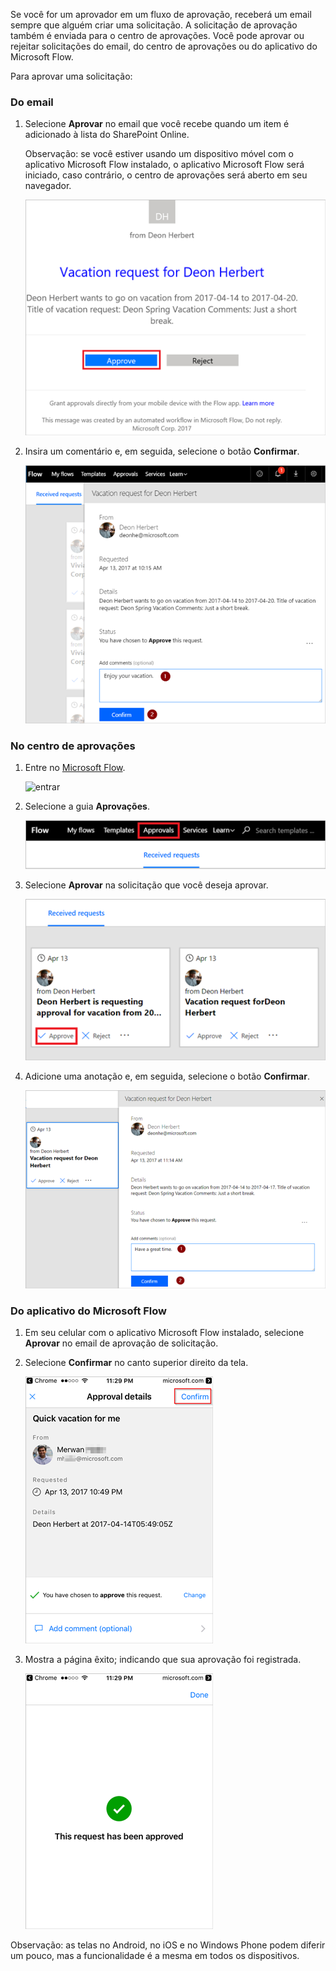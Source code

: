 Se você for um aprovador em um fluxo de aprovação, receberá um email sempre que alguém criar uma solicitação. A solicitação de aprovação também é enviada para o centro de aprovações. Você pode aprovar ou rejeitar solicitações do email, do centro de aprovações ou do aplicativo do Microsoft Flow.

Para aprovar uma solicitação:

### <a name="from-email"></a>Do email
1. Selecione **Aprovar** no email que você recebe quando um item é adicionado à lista do SharePoint Online.
   
     Observação: se você estiver usando um dispositivo móvel com o aplicativo Microsoft Flow instalado, o aplicativo Microsoft Flow será iniciado, caso contrário, o centro de aprovações será aberto em seu navegador.
   
    ![email de solicitação](media/modern-approvals/email-approval-request.png)
2. Insira um comentário e, em seguida, selecione o botão **Confirmar**.
   
    ![inserir comentário](media/modern-approvals/request-in-approval-center.png)

### <a name="from-the-approvals-center"></a>No centro de aprovações
1. Entre no [Microsoft Flow](https://flow.microsoft.com).
   
    ![entrar](media/modern-approvals/sign-in.png)
2. Selecione a guia **Aprovações**.
   
    ![criar do zero](media/modern-approvals/approvals-tab.png)
3. Selecione **Aprovar** na solicitação que você deseja aprovar.
   
    ![criar do zero](media/modern-approvals/approvals-cards.png)
4. Adicione uma anotação e, em seguida, selecione o botão **Confirmar**.
   
    ![adicionar anotação e confirmar](media/modern-approvals/approval-selection-card.png)

### <a name="from-the-microsoft-flow-app"></a>Do aplicativo do Microsoft Flow
1. Em seu celular com o aplicativo Microsoft Flow instalado, selecione **Aprovar** no email de aprovação de solicitação.
2. Selecione **Confirmar** no canto superior direito da tela.
   
    ![selecione confirmar](media/modern-approvals/mobile-approval.png)
3. Mostra a página êxito; indicando que sua aprovação foi registrada.
   
    ![página de êxito](media/modern-approvals/mobile-approval-confirmation.png)

Observação: as telas no Android, no iOS e no Windows Phone podem diferir um pouco, mas a funcionalidade é a mesma em todos os dispositivos.

